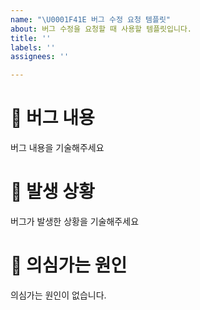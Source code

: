 ```yaml
---
name: "\U0001F41E 버그 수정 요청 템플릿"
about: 버그 수정을 요청할 때 사용할 템플릿입니다.
title: ''
labels: ''
assignees: ''

---
```


# 🐞 버그 내용
버그 내용을 기술해주세요
# 🔬 발생 상황
버그가 발생한 상황을 기술해주세요
# 📝 의심가는 원인
의심가는 원인이 없습니다.
